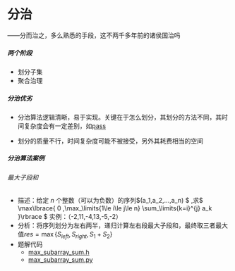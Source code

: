 # 分治

——分而治之，多么熟悉的手段，这不两千多年前的诸侯国治吗

##### 两个阶段

- 划分子集
- 聚合治理

##### 分治优劣

- 分治算法逻辑清晰，易于实现。关键在于怎么划分，其划分的方法不同，其时间复杂度会有一定差别，如[pass]()

- 划分的质量不行，时间复杂度可能不被接受，另外其耗费相当的空间

##### 分治算法案例

###### 最大子段和

- 描述：给定 *n* 个整数（可以为负数）的序列$(a_1,a_2,...,a_n) $ ,求$ \max\lbrace{ 0 ,\max_\limits{1\le i\le j\le n} \sum_\limits{k=i}^{j} a_k }\rbrace $ 实例：（-2,11,-4,13,-5,-2）
- 分析：将序列划分为左右两半，递归计算左右段最大子段和，最终取三者最大值$res = \max \lbrace{S_{left},S_{right},S_1 + S_2}\rbrace$ 
- 题解代码
  - [max_subarray_sum.h](../codes/max_subarray_sum.h)
  - [max_subarray_sum.py](../pycodes/max_subarray_sum.py) 

###### 
